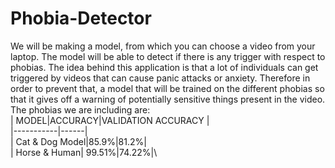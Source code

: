 # Phobia-Detector
We will be making a model, from which you can choose a video from your laptop. The model will be able to detect if there is any trigger with respect to phobias. The idea behind this application is that a lot of individuals can get triggered by videos that can cause panic attacks or anxiety. Therefore in order to prevent that, a model that will be trained on the different phobias so that it gives off a warning of potentially sensitive things present in the video.\
The phobias we are including are:\
| MODEL|ACCURACY|VALIDATION ACCURACY |\
|-----------|------|\
| Cat & Dog Model|85.9%|81.2%|\
| Horse & Human| 99.51%|74.22%|\
